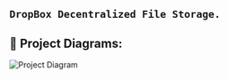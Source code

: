 ## ``` DropBox Decentralized File Storage. ```


## 🔧 Project Diagrams:
![Project Diagram](https://i.gyazo.com/2738ea6743a40036756b1b5714ab9fa8.png)